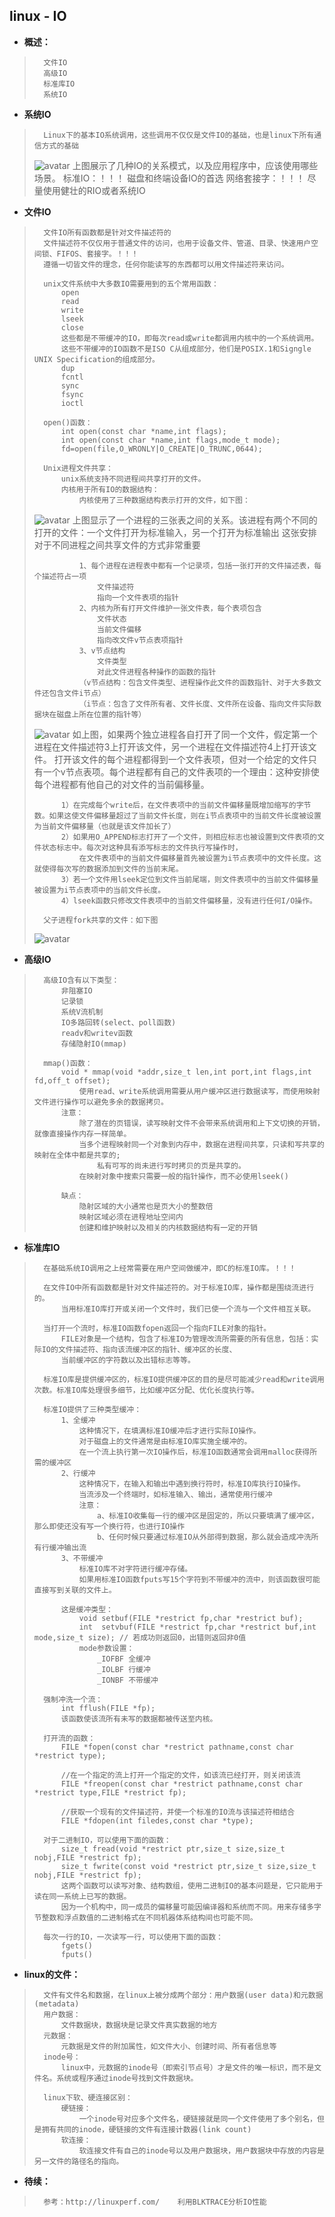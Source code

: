 ## linux - IO
- **概述：**
>       文件IO
>       高级IO
>       标准库IO
>       系统IO
>
>
>
>
>

- **系统IO**
>       Linux下的基本IO系统调用，这些调用不仅仅是文件IO的基础，也是linux下所有通信方式的基础
>
>![avatar](https://github.com/nwaiting/wolf-ai/blob/master/wolf_others/pic/unix_io.jpg)
>       上图展示了几种IO的关系模式，以及应用程序中，应该使用哪些场景。
>       标准IO：！！！
>           磁盘和终端设备IO的首选
>       网络套接字：！！！
>           尽量使用健壮的RIO或者系统IO
>


- **文件IO**
>       文件IO所有函数都是针对文件描述符的
>       文件描述符不仅仅用于普通文件的访问，也用于设备文件、管道、目录、快速用户空间锁、FIFOS、套接字。！！！
>       遵循一切皆文件的理念，任何你能读写的东西都可以用文件描述符来访问。
>
>       unix文件系统中大多数IO需要用到的五个常用函数：
>           open
>           read
>           write
>           lseek
>           close
>           这些都是不带缓冲的IO，即每次read或write都调用内核中的一个系统调用。
>           这些不带缓冲的IO函数不是ISO C从组成部分，他们是POSIX.1和Signgle UNIX Specification的组成部分。
>           dup
>           fcntl
>           sync
>           fsync
>           ioctl
>
>       open()函数：
>           int open(const char *name,int flags);
>           int open(const char *name,int flags,mode_t mode);
>           fd=open(file,O_WRONLY|O_CREATE|O_TRUNC,0644);
>
>       Unix进程文件共享：
>           unix系统支持不同进程间共享打开的文件。
>           内核用于所有IO的数据结构：
>               内核使用了三种数据结构表示打开的文件，如下图：
> ![avatar](https://github.com/nwaiting/wolf-ai/tree/master/wolf_others/pic/unix_file_share.jpg)
>               上图显示了一个进程的三张表之间的关系。该进程有两个不同的打开的文件：一个文件打开为标准输入，另一个打开为标准输出
>                   这张安排对于不同进程之间共享文件的方式非常重要
>
>               1、每个进程在进程表中都有一个记录项，包括一张打开的文件描述表，每个描述符占一项
>                   文件描述符
>                   指向一个文件表项的指针
>               2、内核为所有打开文件维护一张文件表，每个表项包含
>                   文件状态
>                   当前文件偏移
>                   指向改文件v节点表项指针
>               3、v节点结构
>                   文件类型
>                   对此文件进程各种操作的函数的指针
>               （v节点结构：包含文件类型、进程操作此文件的函数指针、对于大多数文件还包含文件i节点）
>               （i节点：包含了文件所有者、文件长度、文件所在设备、指向文件实际数据块在磁盘上所在位置的指针等）
>
> ![avatar](https://github.com/nwaiting/wolf-ai/tree/master/wolf_others/pic/unix_file_share2.jpg)
>       如上图，如果两个独立进程各自打开了同一个文件，假定第一个进程在文件描述符3上打开该文件，另一个进程在文件描述符4上打开该文件。
>           打开该文件的每个进程都得到一个文件表项，但对一个给定的文件只有一个v节点表项。每个进程都有自己的文件表项的一个理由：这种安排使每个进程都有他自己的对文件的当前偏移量。
>
>           1）在完成每个write后，在文件表项中的当前文件偏移量既增加缩写的字节数。如果这使文件偏移量超过了当前文件长度，则在i节点表项中的当前文件长度被设置为当前文件偏移量（也就是该文件加长了）
>           2）如果用O_APPEND标志打开了一个文件，则相应标志也被设置到文件表项的文件状态标志中。每次对这种具有添写标志的文件执行写操作时，
>               在文件表项中的当前文件偏移量首先被设置为i节点表项中的文件长度。这就使得每次写的数据添加到文件的当前末尾。
>           3）若一个文件用lseek定位到文件当前尾端，则文件表项中的当前文件偏移量被设置为i节点表项中的当前文件长度。
>           4）lseek函数只修改文件表项中的当前文件偏移量，没有进行任何I/O操作。
>
>       父子进程fork共享的文件：如下图
>![avatar](https://github.com/nwaiting/wolf-ai/tree/master/wolf_others/pic/unix_file_share_fork.jpg)
>
>
>

- **高级IO**
>       高级IO含有以下类型：
>           非阻塞IO
>           记录锁
>           系统V流机制
>           IO多路回转(select、poll函数)
>           readv和writev函数
>           存储隐射IO(mmap)
>
>       mmap()函数：
>           void * mmap(void *addr,size_t len,int port,int flags,int fd,off_t offset);
>               使用read、write系统调用需要从用户缓冲区进行数据读写，而使用映射文件进行操作可以避免多余的数据拷贝。
>           注意：
>               除了潜在的页错误，读写映射文件不会带来系统调用和上下文切换的开销，就像直接操作内存一样简单。
>               当多个进程映射同一个对象到内存中，数据在进程间共享，只读和写共享的映射在全体中都是共享的;
>                   私有可写的尚未进行写时拷贝的页是共享的。
>               在映射对象中搜索只需要一般的指针操作，而不必使用lseek()
>
>           缺点：
>               隐射区域的大小通常也是页大小的整数倍
>               映射区域必须在进程地址空间内
>               创建和维护映射以及相关的内核数据结构有一定的开销
>
>
>

- **标准库IO**
>       在基础系统IO调用之上经常需要在用户空间做缓冲，即C的标准IO库。！！！
>
>       在文件IO中所有函数都是针对文件描述符的。对于标准IO库，操作都是围绕流进行的。
>           当用标准IO库打开或关闭一个文件时，我们已使一个流与一个文件相互关联。
>
>       当打开一个流时，标准IO函数fopen返回一个指向FILE对象的指针。
>           FILE对象是一个结构，包含了标准IO为管理改流所需要的所有信息，包括：实际IO的文件描述符、指向该流缓冲区的指针、缓冲区的长度、
>           当前缓冲区的字符数以及出错标志等等。
>
>       标准IO库是提供缓冲区的，标准IO提供缓冲区的目的是尽可能减少read和write调用次数。标准IO库处理很多细节，比如缓冲区分配、优化长度执行等。
>
>       标准IO提供了三种类型缓冲：
>           1、全缓冲
>               这种情况下，在填满标准IO缓冲后才进行实际IO操作。
>               对于磁盘上的文件通常是由标准IO库实施全缓冲的。
>               在一个流上执行第一次IO操作后，标准IO函数通常会调用malloc获得所需的缓冲区
>           2、行缓冲
>               这种情况下，在输入和输出中遇到换行符时，标准IO库执行IO操作。
>               当流涉及一个终端时，如标准输入、输出，通常使用行缓冲
>               注意：
>                   a、标准IO收集每一行的缓冲区是固定的，所以只要填满了缓冲区，那么即使还没有写一个换行符，也进行IO操作
>                   b、任何时候只要通过标准IO从外部得到数据，那么就会造成冲洗所有行缓冲输出流
>           3、不带缓冲
>               标准IO库不对字符进行缓冲存储。
>               如果用标准IO函数fputs写15个字符到不带缓冲的流中，则该函数很可能直接写到关联的文件上。
>
>           这是缓冲类型：
>               void setbuf(FILE *restrict fp,char *restrict buf);
>               int  setvbuf(FILE *restrict fp,char *restrict buf,int mode,size_t size); // 若成功则返回0，出错则返回非0值
>               mode参数设置：
>                   _IOFBF 全缓冲
>                   _IOLBF 行缓冲
>                   _IONBF 不带缓冲
>
>       强制冲洗一个流：
>           int fflush(FILE *fp);
>           该函数使该流所有未写的数据都被传送至内核。
>
>       打开流的函数：
>           FILE *fopen(const char *restrict pathname,const char *restrict type);
>
>           //在一个指定的流上打开一个指定的文件，如该流已经打开，则关闭该流
>           FILE *freopen(const char *restrict pathname,const char *restrict type,FILE *restrict fp);
>
>           //获取一个现有的文件描述符，并使一个标准的IO流与该描述符相结合
>           FILE *fdopen(int filedes,const char *type);
>
>       对于二进制IO，可以使用下面的函数：
>           size_t fread(void *restrict ptr,size_t size,size_t nobj,FILE *restrict fp);
>           size_t fwrite(const void *restrict ptr,size_t size,size_t nobj,FILE *restrict fp);
>           这两个函数可以读写对象、结构数组，使用二进制IO的基本问题是，它只能用于读在同一系统上已写的数据。
>           因为一个机构中，同一成员的偏移量可能因编译器和系统而不同。用来存储多字节整数和浮点数值的二进制格式在不同机器体系结构间也可能不同。
>
>       每次一行的IO，一次读写一行，可以使用下面的函数：
>           fgets()
>           fputs()
>
>
>

- **linux的文件：**
>       文件有文件名和数据，在linux上被分成两个部分：用户数据(user data)和元数据(metadata)
>       用户数据：
>           文件数据块，数据块是记录文件真实数据的地方
>       元数据：
>           元数据是文件的附加属性，如文件大小、创建时间、所有者信息等
>       inode号：
>           linux中，元数据的inode号（即索引节点号）才是文件的唯一标识，而不是文件名。系统或程序通过inode号找到文件数据块。
>
>       linux下软、硬连接区别：
>           硬链接：
>               一个inode号对应多个文件名，硬链接就是同一个文件使用了多个别名，但是拥有共同的inode，硬链接的文件有连接计数器(link count)
>           软连接：
>               软连接文件有自己的inode号以及用户数据块，用户数据块中存放的内容是另一文件的路径名的指向。
>
>

- **待续：**
>       参考：http://linuxperf.com/    利用BLKTRACE分析IO性能
>           
>
>
>
>
>
>
>
>
>
>
>
>
>
>
>
